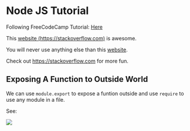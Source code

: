 # Node JS Tutorial

Following FreeCodeCamp Tutorial: [Here](https://www.youtube.com/watch?v=RLtyhwFtXQA&list=PLWKjhJtqVAbmGQoa3vFjeRbRADAOC9drk)


This [website (https://stackoverflow.com)][website] is awesome.

You will never use anything else than this [website].

Check out <https://stackoverflow.com> for more fun.

[website]: https://stackoverflow.com

## Exposing A Function to Outside World

We can use ```module.export``` to expose a funtion outside and use ```require``` to use any module in a file.

See: 

![](c:/Users/Ayush%20Mishra/Desktop/Screenshot_2.png)



## 